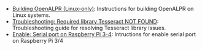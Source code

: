 - [Building OpenALPR (Linux-only)](https://github.com/vanhovev/openalpr/wiki/Build-OpenALPR-(Linux-only)): Instructions for building OpenALPR on Linux systems.
- [Troubleshooting: Required library Tesseract NOT FOUND](https://github.com/vanhovev/openalpr/wiki/Required-library-Tesseract-NOT-FOUND): Troubleshooting guide for resolving Tesseract library issues.
- [Enable: Serial port on Raspberry Pi 3-4](https://github.com/vanhovev/openalpr/wiki/Serial-port-on-Raspberry-Pi-3-4): Intructions for enable serial port on Raspberry Pi 3/4

